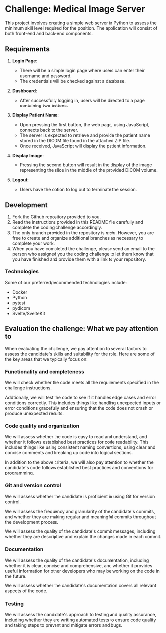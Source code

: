 # Challenge: Medical Image Server

This project involves creating a simple web server in Python to assess the minimum skill level required for the position. The application will consist of both front-end and back-end components.

## Requirements
1. **Login Page**:
   * There will be a simple login page where users can enter their username and password.
   * The credentials will be checked against a database.

2. **Dashboard**:
   * After successfully logging in, users will be directed to a page containing two buttons.  
  
3. **Display Patient Name**:
   * Upon pressing the first button, the web page, using JavaScript, connects back to the server.
   * The server is expected to retrieve and provide the patient name stored in the DICOM file found in the attached ZIP file.
   * Once received, JavaScript will display the patient information.

4. **Display Image**:
   * Pressing the second button will result in the display of the image representing the slice in the middle of the provided DICOM volume.

5. **Logout**:
   * Users have the option to log out to terminate the session.

## Development
1. Fork the Github repository provided to you.
2. Read the instructions provided in this README file carefully and complete the coding challenge accordingly.
3. The only branch provided in the repository is *main*. However, you are free to create and organize additional branches as necessary to complete your work.
4. When you have completed the challenge, please send an email to the person who assigned you the coding challenge to let them know that you have finished and provide them with a link to your repository.

### Technologies
Some of our preferred/recommended technologies include:
* Docker
* Python
* pytest
* pydicom
* Svelte/SvelteKit

## Evaluation the challenge: What we pay attention to
When evaluating the challenge, we pay attention to several factors to assess the candidate's skills and suitability for the role. Here are some of the key areas that we typically focus on:

### Functionality and completeness
We will check whether the code meets all the requirements specified in the challenge instructions.

Addtionally, we will test the code to see if it handles edge cases and error conditions correctly. This includes things like handling unexpected inputs or error conditions gracefully and ensuring that the code does not crash or produce unexpected results.

### Code quality and organization
We will assess whether the code is easy to read and understand, and whether it follows established best practices for code readability. This includes things like using consistent naming conventions, using clear and concise comments and breaking up code into logical sections.

In addition to the above criteria, we will also pay attention to whether the candidate's code follows established best practices and conventions for programming.

### Git and version control
We will assess whether the candidate is proficient in using Git for version control.

We will assess the frequency and granularity of the candidate's commits, and whether they are making regular and meaningful commits throughout the development process.

We will assess the quality of the candidate's commit messages, including whether they are descriptive and explain the changes made in each commit.

### Documentation
We will assess the quality of the candidate's documentation, including whether it is clear, concise and comprehensive, and whether it provides useful information for other developers who may be working on the code in the future.

We will assess whether the candidate's documentation covers all relevant aspects of the code.

### Testing
We will assess the candidate's approach to testing and quality assurance, including whether they are writing automated tests to ensure code quality and taking steps to prevent and mitigate errors and bugs.